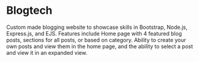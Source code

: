 # Blogtech

Custom made blogging website to showcase skills in Bootstrap, Node.js, Express.js, and EJS. Features include Home page with 4 featured blog posts, sections for all posts, or based on category. Ability to create your own posts and view them in the home page, and the ability to select a post and view it in an expanded view.
